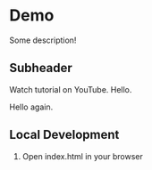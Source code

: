 # Demo

Some description!

## Subheader

Watch tutorial on YouTube. Hello.

Hello again.

## Local Development

1. Open index.html in your browser